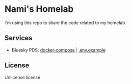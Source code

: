 # Nami's Homelab

I'm using this repo to share the code related to my homelab.

## Services

- Bluesky PDS: [docker-compose](./bluesky/compose.yml) | [.env.example](./bluesky/.env.example)

## License

Unlicense license
